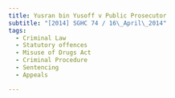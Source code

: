 ```yaml
---
title: Yusran bin Yusoff v Public Prosecutor 
subtitle: "[2014] SGHC 74 / 16\_April\_2014"
tags:
  - Criminal Law
  - Statutory offences
  - Misuse of Drugs Act
  - Criminal Procedure
  - Sentencing
  - Appeals

---
```


